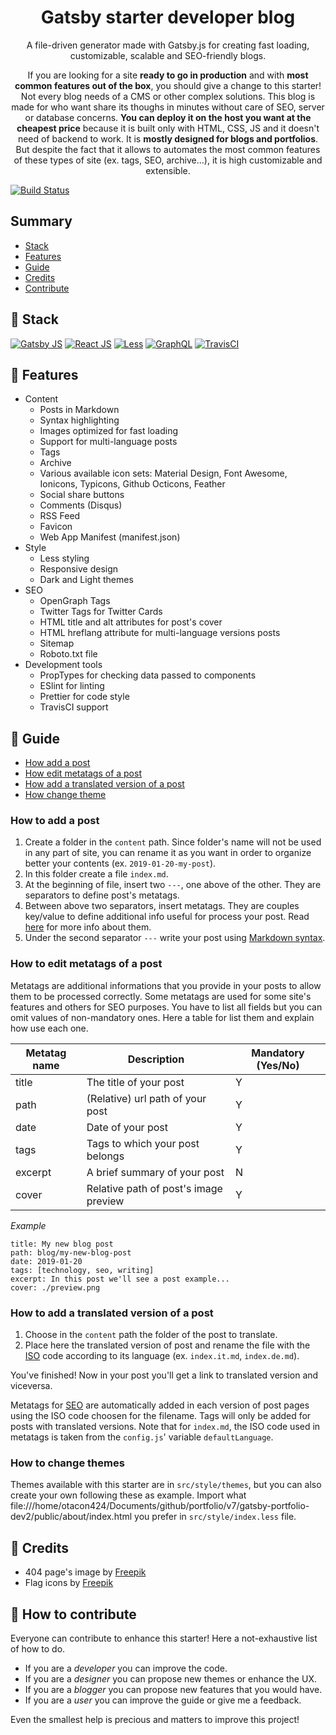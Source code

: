 <p align="center">
    <h1 align="center">Gatsby starter developer blog</h1>
    <p align="center">A file-driven generator made with Gatsby.js for creating fast loading, customizable, scalable and SEO-friendly blogs.</p>
    <p align="center">If you are looking for a site <strong>ready to go in production</strong> and with <strong>most common features out of the box</strong>, you should give a change to this starter! Not every blog needs of a CMS or other complex solutions. This blog is made for who want share its thoughs in minutes without care of SEO, server or database concerns. <strong>You can deploy it on the host you want at the cheapest price</strong> because it is built only with HTML, CSS, JS and it doesn't need of backend to work. It is <strong>mostly designed for blogs and portfolios</strong>. But despite the fact that it allows to automates the most common features of these types of site (ex. tags, SEO, archive...), it is high customizable and extensible.</p>
</p>

[![Build Status](https://travis-ci.org/lgcolella/gatsby-starter-developer-blog.svg?branch=master)](https://travis-ci.org/lgcolella/gatsby-starter-developer-blog)

## Summary

* [Stack](#-stack)
* [Features](#-features)
* [Guide](#-guide)
* [Credits](#-credits)
* [Contribute](#-how-contribute)

## 🔧 Stack

[![Gatsby JS](https://github.com/lgcolella/gatsby-starter-blog/raw/master/repository/gatsby.png "Gatsby JS")](https://www.gatsbyjs.org/)
[![React JS](https://github.com/lgcolella/gatsby-starter-blog/raw/master/repository/react.png "React JS")](https://reactjs.org/)
[![Less](https://github.com/lgcolella/gatsby-starter-blog/raw/master/repository/less.png "Less")](http://lesscss.org/)
[![GraphQL](https://github.com/lgcolella/gatsby-starter-blog/raw/master/repository/graphql.png "GraphQL")](https://graphql.org/)
[![TravisCI](https://github.com/lgcolella/gatsby-starter-blog/raw/master/repository/travis.png "TravisCI")](https://travis-ci.org/)

## 🔌 Features

* Content
    - Posts in Markdown
    - Syntax highlighting
    - Images optimized for fast loading
    - Support for multi-language posts
    - Tags
    - Archive
    - Various available icon sets: Material Design, Font Awesome, Ionicons, Typicons, Github Octicons, Feather
    - Social share buttons
    - Comments (Disqus)
    - RSS Feed
    - Favicon
    - Web App Manifest (manifest.json)
* Style
    - Less styling
    - Responsive design
    - Dark and Light themes
* SEO
    - OpenGraph Tags
    - Twitter Tags for Twitter Cards
    - HTML title and alt attributes for post's cover
    - HTML hreflang attribute for multi-language versions posts
    - Sitemap
    - Roboto.txt file
* Development tools
    - PropTypes for checking data passed to components
    - ESlint for linting
    - Prettier for code style
    - TravisCI support

## 📓 Guide

* [How add a post](#How-add-a-post)
* [How edit metatags of a post](#How-edit-metatags-of-a-post)
* [How add a translated version of a post](#How-add-a-translated-version-of-a-post)
* [How change theme](#how-change-theme)

### How to add a post

1. Create a folder in the ```content``` path. Since folder's name will not be used in any part of site, you can rename it as you want in order to organize better your contents (ex. ```2019-01-20-my-post```).
2. In this folder create a file ```index.md```.
3. At the beginning of file, insert two ```---```, one above of the other. They are separators to define post's metatags.
4. Between above two separators, insert metatags. They are couples key/value to define additional info useful for process your post. Read [here](#How-edit-metatags-of-a-post) for more info about them.
5. Under the second separator ```---``` write your post using [Markdown syntax](https://help.github.com/articles/basic-writing-and-formatting-syntax/).

### How to edit metatags of a post

Metatags are additional informations that you provide in your posts to allow them to be processed correctly.
Some metatags are used for some site's features and others for SEO purposes. You have to list all fields but you can omit values of non-mandatory ones.
Here a table for list them and explain how use each one.

| **Metatag name** | **Description** | **Mandatory (Yes/No)** |
| --- | --- | --- |
| title | The title of your post | Y |
| path | (Relative) url path of your post | Y |
| date | Date of your post | Y |
| tags | Tags to which your post belongs | Y |
| excerpt | A brief summary of your post | N |
| cover | Relative path of post's image preview | Y |

*Example*
```
title: My new blog post
path: blog/my-new-blog-post
date: 2019-01-20
tags: [technology, seo, writing]
excerpt: In this post we'll see a post example...
cover: ./preview.png
```

### How to add a translated version of a post

1. Choose in the ```content``` path the folder of the post to translate.
2. Place here the translated version of post and rename the file with the [ISO](https://en.wikipedia.org/wiki/List_of_ISO_639-1_codes) code according to its language (ex. ```index.it.md```, ```index.de.md```).

You've finished! Now in your post you'll get a link to translated version and viceversa.

Metatags for [SEO](https://support.google.com/webmasters/answer/189077) are automatically added in each version of post pages using the ISO code choosen for the filename. Tags will only be added for posts with translated versions.
Note that for ```index.md```, the ISO code used in metatags is taken from the ```config.js```' variable ```defaultLanguage```.

### How to change themes

Themes available with this starter are in ```src/style/themes```, but you can also create your own following these as example. Import what file:///home/otacon424/Documents/github/portfolio/v7/gatsby-portfolio-dev2/public/about/index.html
you prefer in ```src/style/index.less``` file.

## 📃 Credits

* 404 page's image by [Freepik](https://www.freepik.com/free-vector/404-error-web-template-with-bored-cat_2234126.htm)
* Flag icons by [Freepik](https://www.flaticon.com/packs/countrys-flags)

## 🤝 How to contribute

Everyone can contribute to enhance this starter! Here a not-exhaustive list of how to do.

- If you are a *developer* you can improve the code.
- If you are a *designer* you can propose new themes or enhance the UX.
- If you are a *blogger* you can propose new features that you would have.
- If you are a *user* you can improve the guide or give me a feedback.

Even the smallest help is precious and matters to improve this project!
